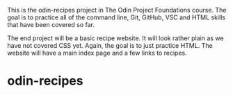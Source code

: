 This is the odin-recipes project in The Odin Project Foundations course. The goal is to practice all of the command line, Git, GitHub, VSC and HTML skills that have been covered so far.

The end project will be a basic recipe website. It will look rather plain as we have not covered CSS yet. Again, the goal is to just practice HTML. The website will have a main index page and a few links to recipes.

# odin-recipes
